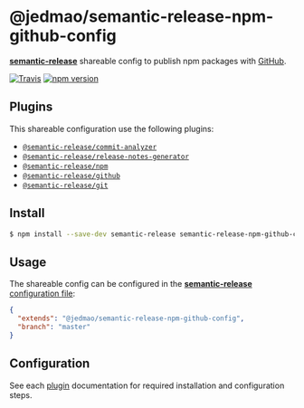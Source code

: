 # @jedmao/semantic-release-npm-github-config

[**semantic-release**](https://github.com/semantic-release/semantic-release) shareable config to publish npm packages with [GitHub](https://github.com).

[![Travis](https://img.shields.io/travis/jedmao/semantic-release-npm-github-config.svg?style=flat-square)](https://travis-ci.org/jedmao/semantic-release-npm-github-config)
[![npm version](https://img.shields.io/npm/v/@jedmao/semantic-release-npm-github-config/latest.svg?style=flat-square)](https://www.npmjs.com/package/@jedmao/semantic-release-npm-github-config)

## Plugins

This shareable configuration use the following plugins:

- [`@semantic-release/commit-analyzer`](https://github.com/semantic-release/commit-analyzer)
- [`@semantic-release/release-notes-generator`](https://github.com/semantic-release/release-notes-generator)
- [`@semantic-release/npm`](https://github.com/semantic-release/npm)
- [`@semantic-release/github`](https://github.com/semantic-release/github)
- [`@semantic-release/git`](https://github.com/semantic-release/git)

## Install

```bash
$ npm install --save-dev semantic-release semantic-release-npm-github-config
```

## Usage

The shareable config can be configured in the [**semantic-release** configuration file](https://github.com/semantic-release/semantic-release/blob/master/docs/usage/configuration.md#configuration):

```json
{
  "extends": "@jedmao/semantic-release-npm-github-config",
  "branch": "master"
}
```

## Configuration

See each [plugin](#plugins) documentation for required installation and configuration steps.
